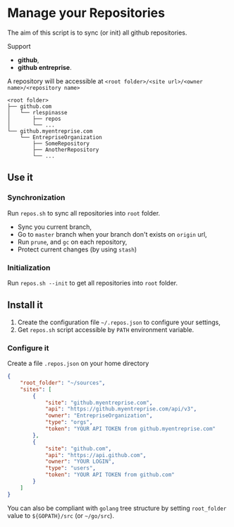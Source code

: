 # Manage your Repositories

The aim of this script is to sync (or init) all github repositories.

Support

* **github**,
* **github entreprise**.

A repository will be accessible at `<root folder>/<site url>/<owner name>/<repository name>`

```text
<root folder>
├── github.com
│   └── rlespinasse
│       ├── repos
│       └── ...
└── github.myentreprise.com
    └── EntrepriseOrganization
        ├── SomeRepository
        ├── AnotherRepository
        └── ...
```

## Use it

### Synchronization

Run `repos.sh` to sync all repositories into `root` folder.

* Sync you current branch,
* Go to `master` branch when your branch don't exists on `origin` url,
* Run `prune`, and `gc` on each repository,
* Protect current changes (by using `stash`)

### Initialization

Run `repos.sh --init` to get all repositories into `root` folder.

## Install it

1. Create the configuration file `~/.repos.json` to configure your settings,
2. Get `repos.sh` script accessible by `PATH` environment variable.

### Configure it

Create a file `.repos.json` on your home directory

```json
{
    "root_folder": "~/sources",
    "sites": [
        {
            "site": "github.myentreprise.com",
            "api": "https://github.myentreprise.com/api/v3",
            "owner": "EntrepriseOrganization",
            "type": "orgs",
            "token": "YOUR API TOKEN from github.myentreprise.com"
        },
        {
            "site": "github.com",
            "api": "https://api.github.com",
            "owner": "YOUR LOGIN",
            "type": "users",
            "token": "YOUR API TOKEN from github.com"
        }
    ]
}
```

You can also be compliant with `golang` tree structure by setting `root_folder` value to `${GOPATH}/src` (or `~/go/src`).

